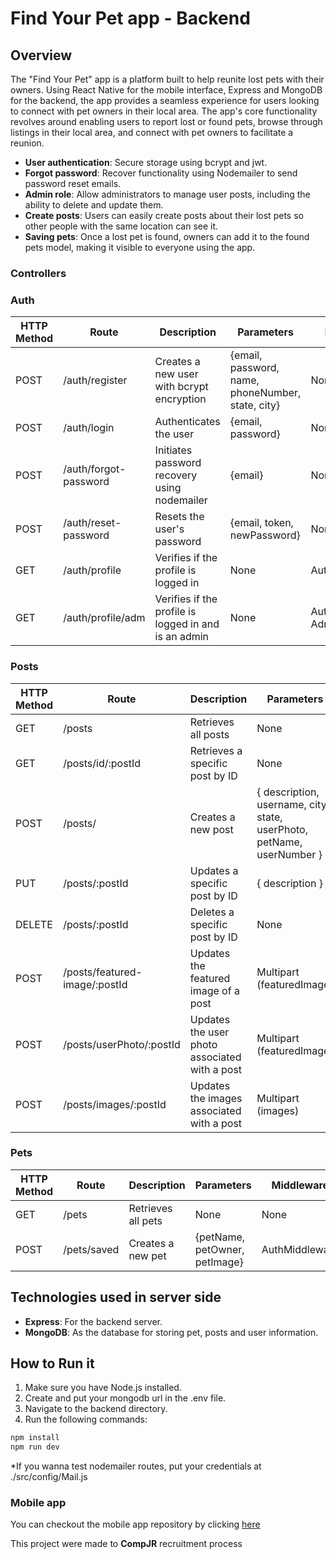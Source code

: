 # Find Your Pet app - Backend

## Overview

The "Find Your Pet" app is a platform built to help reunite lost pets with their owners. Using React Native for the mobile interface, Express and MongoDB for the backend, the app provides a seamless experience for users looking to connect with pet owners in their local area. The app's core functionality revolves around enabling users to report lost or found pets, browse through listings in their local area, and connect with pet owners to facilitate a reunion.

- **User authentication**: Secure storage using bcrypt and jwt.
- **Forgot password**: Recover functionality using Nodemailer to send password reset emails.
- **Admin role**: Allow administrators to manage user posts, including the ability to delete and update them.
- **Create posts**: Users can easily create posts about their lost pets so other people with the same location can see it.
- **Saving pets**: Once a lost pet is found, owners can add it to the found pets model, making it visible to everyone using the app.

### Controllers
### Auth
| HTTP Method | Route                        | Description                                          | Parameters                                      | Middleware                    |
|-------------|-----------------------------|------------------------------------------------------|-------------------------------------------------|-------------------------------|
| POST        | /auth/register               | Creates a new user with bcrypt encryption            | {email, password, name, phoneNumber, state, city} | None                          |
| POST        | /auth/login                  | Authenticates the user                               | {email, password}                               | None                          |
| POST        | /auth/forgot-password        | Initiates password recovery using nodemailer        | {email}                                         | None                          |
| POST        | /auth/reset-password         | Resets the user's password                           | {email, token, newPassword}                      | None                          |
| GET         | /auth/profile                | Verifies if the profile is logged in                 | None                                            | AuthMiddleware                |
| GET         | /auth/profile/adm            | Verifies if the profile is logged in and is an admin | None                                            | AuthMiddleware, AdminMiddleware |

### Posts

| HTTP Method | Route                        | Description                                     | Parameters                                                 | Middleware                  |
|-------------|-----------------------------|-----------------------------------------------|------------------------------------------------------------|-----------------------------|
| GET         | /posts                      | Retrieves all posts                            | None                                                       | None                        |
| GET         | /posts/id/:postId           | Retrieves a specific post by ID                | None                                                       | None                        |
| POST        | /posts/                     | Creates a new post                             | { description, username, city, state, userPhoto, petName, userNumber } | AuthMiddleware               |
| PUT         | /posts/:postId              | Updates a specific post by ID                  | { description }                                            | AuthMiddleware, AdminMiddleware              |
| DELETE      | /posts/:postId              | Deletes a specific post by ID                  | None                                                       | AuthMiddleware               |
| POST        | /posts/featured-image/:postId| Updates the featured image of a post           | Multipart (featuredImage)                                  | AuthMiddleware               |
| POST        | /posts/userPhoto/:postId    | Updates the user photo associated with a post | Multipart (featuredImage)                                  | AuthMiddleware               |
| POST        | /posts/images/:postId       | Updates the images associated with a post      | Multipart (images)                                         | AuthMiddleware               |



### Pets
| HTTP Method | Route           | Description            | Parameters            | Middleware      |
|-------------|----------------|------------------------|-----------------------|------------------|
| GET         | /pets           | Retrieves all pets      | None                  | None             |
| POST        | /pets/saved     | Creates a new pet       | {petName, petOwner, petImage} | AuthMiddleware             |


## Technologies used in server side

- **Express**: For the backend server.
- **MongoDB**: As the database for storing pet, posts and user information.

## How to Run it

1. Make sure you have Node.js installed.
2. Create and put your mongodb url in the .env file.
3. Navigate to the backend directory.
4. Run the following commands:

```bash
npm install
npm run dev
```

*If you wanna test nodemailer routes, put your credentials at ./src/config/Mail.js

### Mobile app

You can checkout the mobile app repository by clicking [here](https://github.com/fredmaia/FindYourPet_Mobile)

This project were made to **CompJR** recruitment process
